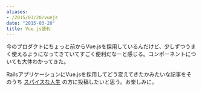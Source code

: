 ```yaml
---
aliases:
- /2015/03/20/vuejs
date: "2015-03-20"
title: Vue.js便利
---
```


今のプロダクトにちょっと前からVue.jsを採用しているんだけど、少しずつうまく使えるようになってきていてすごく便利だなーと感じる。コンポーネントについても大体わかってきた。

RailsアプリケーションにVue.jsを採用してどう変えてきたかみたいな記事をそのうち [スパイスな人生](http://blog.spicelife.jp/) の方に投稿したいと思う。お楽しみに。